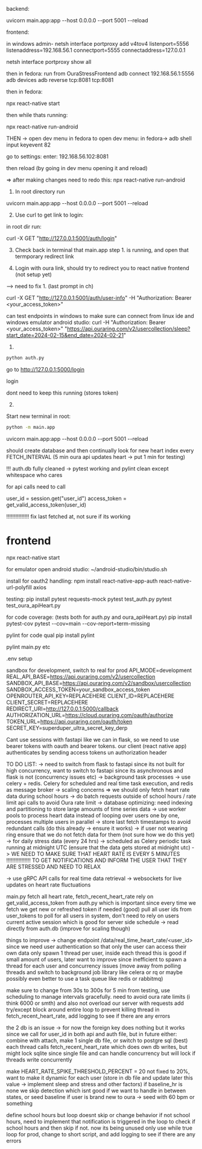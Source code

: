 backend:

uvicorn main.app:app --host 0.0.0.0 --port 5001 --reload


frontend:

in windows admin-
netsh interface portproxy add v4tov4 listenport=5556 listenaddress=192.168.56.1 connectport=5555 connectaddress=127.0.0.1

netsh interface portproxy show all

then in fedora: run from OuraStressFrontend
adb connect 192.168.56.1:5556
adb devices
adb reverse tcp:8081 tcp:8081

then in fedora:

npx react-native start

then while thats running:

npx react-native run-android

THEN
-> open dev menu in fedora
to open dev menu:
in fedora->
adb shell input keyevent 82

go to settings:
enter:
192.168.56.102:8081

then reload (by going in dev menu opening it and reload)

=> after making changes need to redo this:
npx react-native run-android


1. In root directory run 

uvicorn main.app:app --host 0.0.0.0 --port 5001 --reload

2. Use curl to get link to login:

in root dir run:

curl -X GET "http://127.0.0.1:5001/auth/login"

3. Check back in terminal that main.app step 1. is running, and open that termporary redirect link 

4. Login with oura link, should try to redirect you to react native frontend (not setup yet)

--> need to fix 1. (last prompt in ch)


curl -X GET "http://127.0.0.1:5001/auth/user-info" -H "Authorization: Bearer <your_access_token>"

can test endpoints in windows to make sure can connect from linux ide and windows emulator android studio:
curl -H "Authorization: Bearer <your_access_token>" "https://api.ouraring.com/v2/usercollection/sleep?start_date=2024-02-15&end_date=2024-02-21"


1.

```bash
python auth.py
```
go to   http://127.0.0.1:5000/login 

login 

dont need to keep this running (stores token)

2.
Start new terminal in root: 
```bash
python -m main.app
```

uvicorn main.app:app --host 0.0.0.0 --port 5001 --reload


should create database and then continually look for new heart index every FETCH_INTERVAL (5 min oura api updates heart  -> put 1 min for testing)


!!! auth.db fully cleaned -> pytest working and pylint clean except whitespace who cares 


for api calls need to call

user_id = session.get("user_id")
access_token = get_valid_access_token(user_id)

!!!!!!!!!!!!!!!
fix last fetched at, not sure if its working



# frontend
npx react-native start

for emulator open android studio:
 ~/android-studio/bin/studio.sh


install for oauth2 handling:
npm install react-native-app-auth react-native-url-polyfill axios




testing:
pip install pytest requests-mock
pytest test_auth.py
pytest test_oura_apiHeart.py

for code coverage: (tests both for auth.py and oura_apiHeart.py)
pip install pytest-cov
pytest --cov=main --cov-report=term-missing

pylint for code qual 
pip install pylint

pylint main.py etc 

.env setup 

sandbox for development, switch to real for prod
API_MODE=development
REAL_API_BASE=https://api.ouraring.com/v2/usercollection
SANDBOX_API_BASE=https://api.ouraring.com/v2/sandbox/usercollection
SANDBOX_ACCESS_TOKEN=your_sandbox_access_token
OPENROUTER_API_KEY=REPLACEHERE
CLIENT_ID=REPLACEHERE
CLIENT_SECRET=REPLACEHERE
REDIRECT_URI=http://127.0.0.1:5000/callback
AUTHORIZATION_URL=https://cloud.ouraring.com/oauth/authorize
TOKEN_URL=https://api.ouraring.com/oauth/token
SECRET_KEY=superduper_ultra_secret_key_derp



Cant use sessions with fastapi like we can in flask, so we need to use bearer tokens with oauth and bearer tokens. our client (react native app) authenticates by sending access tokens un authorization header

TO DO LIST:
-> need to switch from flask to fastapi since its not built for high concurrency, want to switch to fastapi since its asynchronous and flask is not (concurrency issues etc)
-> background task processes -> use celery + redis. Celery for scheduled and real time task execution, and redis as message broker
-> scaling concerns => we should only fetch heart rate data during school hours -> do batch requests outside of school hours / rate limit api calls to avoid Oura rate limit
-> database optimizing: need indexing and partitioning to store large amounts of time series data
-> use worker pools to process heart data instead of looping over users one by one, processes multiple users in parallel -> store last fetch timestamps to avoid redundant calls (do this already -> ensure it works)
-> if user not wearing ring ensure that we do not fetch data for them (not sure how we do this yet)
-> for daily stress data (every 24 hrs) -> scheduled as Celery periodic task running at midnight UTC (ensure that the data gets stored at midnight utc)
-> WE NEED TO MAKE SURE THAT HEART RATE IS EVERY 5 MINUTES !!!!!!!!!!!!!!!! TO GET NOTIFICATIONS AND INFORM THE USER THAT THEY ARE STRESSED AND NEED TO RELAX

-> use gRPC API calls for real time data retrieval 
-> websockets for live updates on heart rate fluctuations 

main.py
 fetch all heart rate, fetch_recent_heart_rate rely on get_valid_access_token from auth.py which is important since every time we fetch we get new or refreshed token if needed (good)
 pull all user ids from user_tokens to poll for all users in system, don't need to rely on users current active session which is good for server side schedule -> read directly from auth.db (improve for scaling though)

 things to improve -> change endpoint /data/real_time_heart_rate/<user_id> since we need user authentication so that only the user can access their own data
  only spawn 1 thread per user, inside each thread this is good if small amount of users, later want to improve since inefficient to spawn a thread for each user and concurrency issues (move away from polling threads and switch to background
job library like celera or rq or maybe possibly even better to use a task queue like redis or rabbitmq)

 make sure to change from 30s to 300s for 5 min from testing, use scheduling to manage intervals gracefully. need to avoid oura rate limits (i think 6000 or smth) and also not overload our server with requests
 add try/except block around entire loop to prevent killing thread in fetch_recent_heart_rate, add logging to see if there are any errors

 the 2 db is an issue -> for now the foreign key does nothing but it works since we call for user_id in both api and auth file, but in future either: combine with attach, make 1 single db file, or switch to postgre sql (best)
 each thread calls fetch_recent_heart_rate which does own db writes, but might lock sqlite since single file and can handle concurrency but will lock if threads write concurrently 

 make HEART_RATE_SPIKE_THRESHOLD_PERCENT = 20 not fixed to 20%, want to make it dynamic for each user (store in db file and update later this value -> implement sleep and stress and other factors)
 if baseline_hr is none we skip detection which isnt good if we want to handle in between states, or seed baseline if user is brand new to oura -> seed with 60 bpm or something

 define school hours but loop doesnt skip or change behavior if not school hours, need to implement that notification is triggered in the loop to check if school hours and then skip if not. now its being unused
 only use while true loop for prod, change to short script, and add logging to see if there are any errors